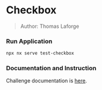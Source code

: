 # Checkbox

> Author: Thomas Laforge

### Run Application

```bash
npx nx serve test-checkbox
```

### Documentation and Instruction

Challenge documentation is [here](https://angular-challenges.vercel.app/challenges/testing/28-checkbox/).
